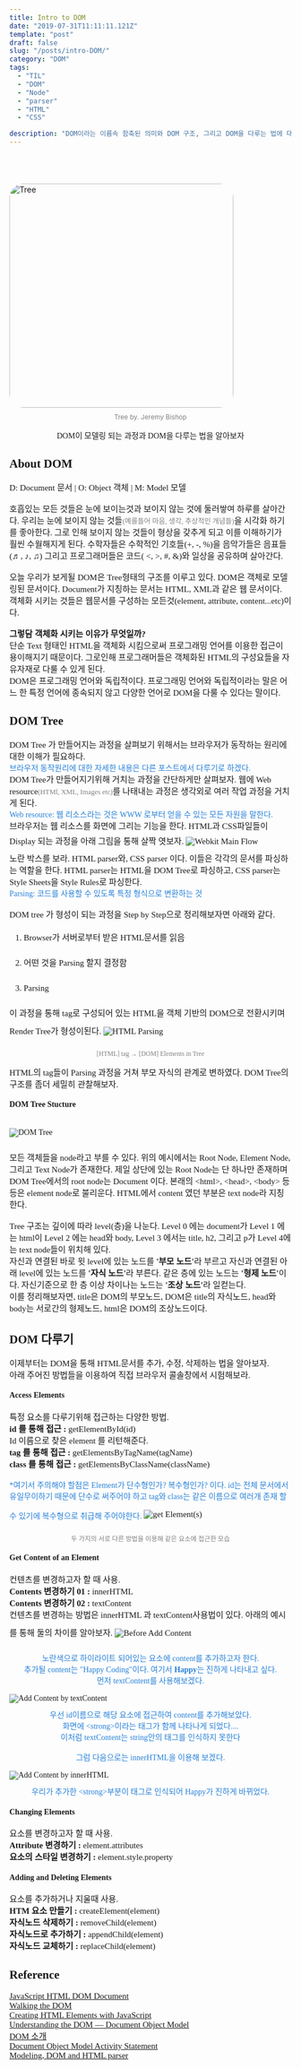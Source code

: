 ```yaml
---
title: Intro to DOM
date: "2019-07-31T11:11:11.121Z"
template: "post"
draft: false
slug: "/posts/intro-DOM/"
category: "DOM"
tags:
  - "TIL"
  - "DOM"
  - "Node"
  - "parser"
  - "HTML"
  - "CSS"

description: "DOM이라는 이름속 함축된 의미와 DOM 구조, 그리고 DOM을 다루는 법에 대해 알아보자"
---
```

<head>
<style>
  code {
    background-color: #ececec
  }
  p {
    font-size: 15px;
  }
  sub{
    font-size: 14px;
    vertical-align: middle;
    padding: 0px;
    color: #2680d9;
  }
  li{
    margin: 20px 0px;
  }
  strong{
    font-size: 18px;
    vertical-align: middle;
  }
  small{
    color: #808080;
  }
  #rcorners {
    border-radius: 25px;
    border: 2px solid #dd4ecf;
    padding: 20px; 
    width: 200px;
    height: 150px;  
  }
  .rdimg {
    border-radius: 25px;
  }
  img{
    margin-bottom: 10px;
  }
  ol{
    line-height: 25px;
    font-size: 15px;
  }
</style>

<link href="https://fonts.googleapis.com/css?family=Sunflower:300&display=swap" rel="stylesheet">
</head>
<header>

</header>
<body>
  <img src="/media/tree.jpg" alt="Tree" height="400" class=rdimg vspace= "10">
  <small><center>Tree by. Jeremy Bishop</center></small>
  <div style="font-family:Sunflower;">
  <p>
    <center>DOM이 모델링 되는 과정과 DOM을 다루는 법을 알아보자</center>
  </p>

  <h2>About DOM</h2>
  <p>
    D: Document 문서  | O: Object 객체 |  M: Model 모델 <br><br>
    호흡있는 모든 것들은 눈에 보이는것과 보이지 않는 것에 둘러쌓여 하루를 살아간다.
    우리는 눈에 보이지 않는 것들<small>(예를들어 마음, 생각, 추상적인 개념들)</small>을 시각화 하기를 좋아한다. 그로 인해 보이지 않는 것들이 형상을 갖추게 되고 이를 이해하기가 훨씬 수월해지게 된다. 수학자들은 수학적인 기호들(+, -, %)을 음악가들은 음표들(♬, ♪, ♫) 그리고 프로그래머들은 코드( &lt;, &gt;, &#35;, &#38;)와 일상을 공유하며 살아간다.
    <br><br>
    오늘 우리가 보게될 DOM은 Tree형태의 구조를 이루고 있다. DOM은 객체로 모델링된 문서이다. Document가 지칭하는 문서는 HTML, XML과 같은 웹 문서이다. 객체화 시키는 것들은 웹문서를 구성하는 모든것(element, attribute, content...etc)이다. <br><br>
    <b>그렇담 객체화 시키는 이유가 무엇일까?</b> <br>
    단순 Text 형태인 HTML을 객체화 시킴으로써 프로그래밍 언어를 이용한 접근이 용이해지기 때문이다. 그로인해 프로그래머들은 객체화된 HTML의 구성요들을 자유자재로 다룰 수 있게 된다. <br>
    DOM은 프로그래밍 언어와 독립적이다. 프로그래밍 언어와 독립적이라는 말은 어느 한 특정 언어에 종속되지 않고 다양한 언어로 DOM을 다룰 수 있다는 말이다. 
  </p>
  <h2>DOM Tree</h2>
  <p>
    DOM Tree 가 만들어지는 과정을 살펴보기 위해서는 브라우저가 동작하는 원리에 대한 이해가 필요하다.<br> <sub>브라우저 동작원리에 대한 자세한 내용은 다른 포스트에서 다루기로 하겠다.</sub><br> DOM Tree가 만들어지기위해 거치는 과정을 간단하게만 살펴보자. 웹에 Web resource<small>(HTMl, XML, Images etc)</small>를 나태내는 과정은 생각외로 여러 작업 과정을 거치게 된다. <br><sub>Web resource: 웹 리소스라는 것은 WWW 로부터 얻을 수 있는 모든 자원을 말한다.</sub><br> 브라우저는 웹 리소스를 화면에 그리는 기능을 한다. HTML과 CSS파일들이 Display 되는 과정을 아래 그림을 통해 살짝 엿보자.
    <img src="/media/browser-main-flow.png" alt="Webkit Main Flow" vspace= "10"><br>
    노란 박스를 보라. HTML parser와, CSS parser 이다. 이들은 각각의 문서를 파싱하는 역할을 한다. HTML parser는 HTML을 DOM Tree로 파싱하고, CSS parser는 Style Sheets을 Style Rules로 파싱한다. <br>
    <sub>Parsing: 코드를 사용할 수 있도록 특정 형식으로 변환하는 것</sub><br><br>
    DOM tree 가 형성이 되는 과정을 Step by Step으로 정리해보자면 아래와 같다.
    <ol>
      <li>Browser가 서버로부터 받은 HTML문서를 읽음</li>
      <li>어떤 것을 Parsing 할지 결정함</li>
      <li>Parsing</li>
    </ol>
  </p>
  <p>
    이 과정을 통해 tag로 구성되어 있는 HTML을 객체 기반의 DOM으로 전환시키며 Render Tree가 형성이된다.
    <img src="/media/HTML2DOM.png" alt="HTML Parsing" vspace= "15">
    <small><center>[HTML] tag → [DOM] Elements in Tree</center></small>
  </p>
  <p>
    HTML의 tag들이 Parsing 과정을 거쳐 부모 자식의 관계로 변하였다. DOM Tree의 구조를 좀더 세밀히 관찰해보자.
  </p>
  <h4>DOM Tree Stucture</h4>
  <img src="/media/domTree.png" alt="DOM Tree" vspace= "15">
  <p>
    모든 객체들을 node라고 부를 수 있다. 위의 예시에서는 Root Node, Element Node, 그리고 Text Node가 존재한다. 제일 상단에 있는 Root Node는 단 하나만 존재하며 DOM Tree에서의 root node는 Document 이다. 본래의 &lt;html&gt;, &lt;head&gt;, &lt;body&gt; 등등은 element node로 불리운다. HTML에서 content 였던 부분은 text node라 지칭한다. <br><br>
    Tree 구조는 깊이에 따라 level(층)을 나눈다. Level 0 에는 document가 Level 1 에는 html이 Level 2 에는 head와 body, Level 3 에서는 title, h2, 그리고 p가 Level 4에는 text node들이 위치해 있다. <br>
    자신과 연결된 바로 윗 level에 있는 노드를 <b>'부모 노드'</b>라 부르고 자신과 연결된 아래 level에 있는 노드를 <b>'자식 노드'</b>라 부른다. 같은 층에 있는 노드는 <b>'형제 노드'</b>이다. 자신기준으로 한 층 이상 차이나는 노드는 <b>'조상 노드'</b>라 일컫는다. <br>
    이를 정리해보자면, title은 DOM의 부모노드, DOM은 title의 자식노드, head와 body는 서로간의 형제노드, html은 DOM의 조상노드이다.
  </p>
<h2>DOM 다루기</h2>
  <p>
    이제부터는 DOM을 통해 HTML문서를 추가, 수정, 삭제하는 법을 알아보자.<br>
    아래 주어진 방법들을 이용하여 직접 브라우저 콜솔창에서 시험해보라.   
  </p>
  <h4>Access Elements</h4>
  <p>
    특정 요소를 다루기위해 접근하는 다양한 방법.<br>
    <b>id 를 통해 접근 : </b> getElementById(id)<br> 
    Id 이름으로 찾은 element 를 리턴해준다.<br>
    <b>tag 를 통해 접근 :</b> getElementsByTagName(tagName)<br>
    <b>class 를 통해 접근 :</b> getElementsByClassName(className)<br><br>
    <sub>*여기서 주의해야 할점은 Element가 단수형인가? 복수형인가? 이다. id는 전체 문서에서 유일무이하기 때문에 단수로 써주어야 하고 tag와 class는 같은 이름으로 여러개 존재 할 수 있기에 복수형으로 취급해 주어야한다.</sub>
    <img src="/media/getEle.png" alt="get Element(s)" vspace= "15">
    <center><small>두 가지의 서로 다른 방법을 이용해 같은 요소에 접근한 모습</small></center>
  </p>
  <h4>Get Content of an Element</h4>
  <p>
    컨텐츠를 변경하고자 할 때 사용.
    <br>
    <b>Contents 변경하기 01 : </b> innerHTML <br>
    <b>Contents 변경하기 02 : </b> textContent <br>
    컨텐츠를 변경하는 방법은 innerHTML 과 textContent사용법이 있다. 아래의 예시를 통해 둘의 차이를 알아보자.
    <img src="/media/addContent01.png" alt="Before Add Content" vspace= "15">
    <center>
    <sub>
      노란색으로 하이라이트 되어있는 요소에 content를 추가하고자 한다. <br>
      추가될 content는 "Happy Coding"이다. 여기서 <b>Happy</b>는 진하게 나타내고 싶다.<br>
      먼저 textContent를 사용해보겠다.
    </sub>
    </center>
    <img src="/media/addContent02.png" alt="Add Content by textContent" vspace= "15">
    <center>
    <sub>
      우선 id이름으로 해당 요소에 접근하여 content를 추가해보았다.<br>
      화면에 &lt;strong&gt;이라는 태그가 함께 나타나게 되었다....<br>
      이처럼 textContent는 string안의 태그를 인식하지 못한다<br><br>
      그럼 다음으로는 innerHTML을 이용해 보겠다.<br>
    </sub>
    </center>
    <img src="/media/addContent03.png" alt="Add Content by innerHTML" vspace= "15">
    <center>
    <sub>
      우리가 추가한 &lt;strong&gt;부분이 태그로 인식되어 Happy가 진하게 바뀌었다. <br>
    </sub>
    </center>


  </p>
  <h4>Changing Elements</h4>
  <p>
    요소를 변경하고자 할 때 사용.<br>
    <b>Attribute 변경하기 : </b>element.attributes<br>
    <b>요소의 스타일 변경하기 : </b>element.style.property<br>
    <!-- <b></b>element.setAttribute(attribute, value)<br> -->
  </p>
  <h4>Adding and Deleting Elements</h4>
  <p>
    요소를 추가하거나 지울때 사용.<br>
    <b>HTM 요소 만들기 : </b>createElement(element)<br>
    <b>자식노드 삭제하기 : </b>removeChild(element)<br>
    <b>자식노드로 추가하기 : </b>appendChild(element)<br>
    <b>자식노드 교체하기 : </b>replaceChild(element)<br>
  </p>

  <h2>Reference</h2>
  <p>
    <a href="https://www.w3schools.com/js/js_htmldom_document.asp" target="_blank">JavaScript HTML DOM Document</a><br>
    <a href="https://javascript.info/dom-navigation" target="_blank">Walking the DOM</a><br>
    <a href="https://youtu.be/lAtoaRz78I4" target="_blank">Creating HTML Elements with JavaScript</a><br>
    <a href="https://www.digitalocean.com/community/tutorials/introduction-to-the-dom" target="_blank">Understanding the DOM — Document Object Model</a><br>
    <a href="https://developer.mozilla.org/ko/docs/Web/API/Document_Object_Model/%EC%86%8C%EA%B0%9C" target="_blank">DOM 소개</a><br>
    <a href="https://www.w3.org/DOM/Activity" target="_blank">Document Object Model Activity Statement</a><br>
   <a href="https://youtu.be/HPPGHnP38N4" target="_blank">Modeling, DOM and HTML parser</a><br>
  </p>
</body>